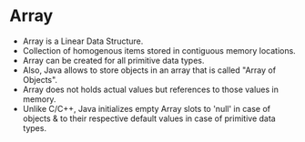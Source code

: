 # Array

- Array is a Linear Data Structure.
- Collection of homogenous items stored in contiguous memory locations.
- Array can be created for all primitive data types.
- Also, Java allows to store objects in an array that is called "Array of Objects".
- Array does not holds actual values but references to those values in memory.
- Unlike C/C++, Java initializes empty Array slots to 'null' in case of objects & to their respective default values in case of primitive data types.
